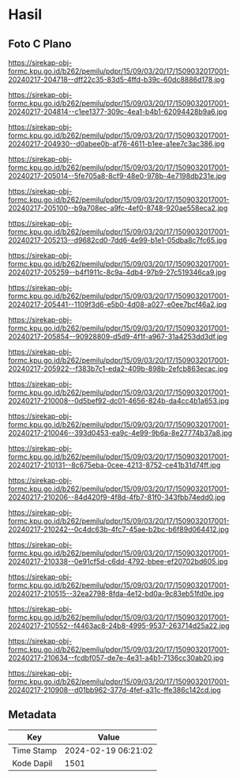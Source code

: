 # Hasil

## Foto C Plano

https://sirekap-obj-formc.kpu.go.id/b262/pemilu/pdpr/15/09/03/20/17/1509032017001-20240217-204718--dff22c35-83d5-4ffd-b39c-60dc8886d178.jpg

https://sirekap-obj-formc.kpu.go.id/b262/pemilu/pdpr/15/09/03/20/17/1509032017001-20240217-204814--c1ee1377-309c-4ea1-b4b1-62094428b9a6.jpg

https://sirekap-obj-formc.kpu.go.id/b262/pemilu/pdpr/15/09/03/20/17/1509032017001-20240217-204930--d0abee0b-af76-4611-b1ee-a1ee7c3ac386.jpg

https://sirekap-obj-formc.kpu.go.id/b262/pemilu/pdpr/15/09/03/20/17/1509032017001-20240217-205014--5fe705a8-8cf9-48e0-978b-4e7198db231e.jpg

https://sirekap-obj-formc.kpu.go.id/b262/pemilu/pdpr/15/09/03/20/17/1509032017001-20240217-205100--b9a708ec-a9fc-4ef0-8748-920ae558eca2.jpg

https://sirekap-obj-formc.kpu.go.id/b262/pemilu/pdpr/15/09/03/20/17/1509032017001-20240217-205213--d9682cd0-7dd6-4e99-b1e1-05dba8c7fc65.jpg

https://sirekap-obj-formc.kpu.go.id/b262/pemilu/pdpr/15/09/03/20/17/1509032017001-20240217-205259--b4f1911c-8c9a-4db4-97b9-27c519346ca9.jpg

https://sirekap-obj-formc.kpu.go.id/b262/pemilu/pdpr/15/09/03/20/17/1509032017001-20240217-205441--1109f3d6-e5b0-4d08-a027-e0ee7bcf46a2.jpg

https://sirekap-obj-formc.kpu.go.id/b262/pemilu/pdpr/15/09/03/20/17/1509032017001-20240217-205854--90928809-d5d9-4f1f-a967-31a4253dd3df.jpg

https://sirekap-obj-formc.kpu.go.id/b262/pemilu/pdpr/15/09/03/20/17/1509032017001-20240217-205922--f383b7c1-eda2-409b-898b-2efcb863ecac.jpg

https://sirekap-obj-formc.kpu.go.id/b262/pemilu/pdpr/15/09/03/20/17/1509032017001-20240217-210008--0d5bef92-dc01-4656-824b-da4cc4b1a653.jpg

https://sirekap-obj-formc.kpu.go.id/b262/pemilu/pdpr/15/09/03/20/17/1509032017001-20240217-210046--393d0453-ea9c-4e99-9b6a-8e27774b37a8.jpg

https://sirekap-obj-formc.kpu.go.id/b262/pemilu/pdpr/15/09/03/20/17/1509032017001-20240217-210131--8c675eba-0cee-4213-8752-ce41b31d74ff.jpg

https://sirekap-obj-formc.kpu.go.id/b262/pemilu/pdpr/15/09/03/20/17/1509032017001-20240217-210206--84d420f9-4f8d-4fb7-81f0-343fbb74edd0.jpg

https://sirekap-obj-formc.kpu.go.id/b262/pemilu/pdpr/15/09/03/20/17/1509032017001-20240217-210242--0c4dc63b-4fc7-45ae-b2bc-b6f89d064412.jpg

https://sirekap-obj-formc.kpu.go.id/b262/pemilu/pdpr/15/09/03/20/17/1509032017001-20240217-210338--0e91cf5d-c6dd-4792-bbee-ef20702bd605.jpg

https://sirekap-obj-formc.kpu.go.id/b262/pemilu/pdpr/15/09/03/20/17/1509032017001-20240217-210515--32ea2798-8fda-4e12-bd0a-9c83eb51fd0e.jpg

https://sirekap-obj-formc.kpu.go.id/b262/pemilu/pdpr/15/09/03/20/17/1509032017001-20240217-210552--f4463ac8-24b8-4995-9537-263714d25a22.jpg

https://sirekap-obj-formc.kpu.go.id/b262/pemilu/pdpr/15/09/03/20/17/1509032017001-20240217-210634--fcdbf057-de7e-4e31-a4b1-7136cc30ab20.jpg

https://sirekap-obj-formc.kpu.go.id/b262/pemilu/pdpr/15/09/03/20/17/1509032017001-20240217-210908--d01bb962-377d-4fef-a31c-ffe386c142cd.jpg


## Metadata

| Key        | Value               |
| ---------- | ------------------- |
| Time Stamp | 2024-02-19 06:21:02 |
| Kode Dapil | 1501                |



